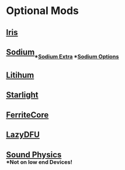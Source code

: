 # **Optional Mods**

## [Iris](https://cdn.modrinth.com/data/YL57xq9U/versions/py8Wa69O/iris-mc1.19.3-1.4.6.jar)
## [Sodium](https://cdn.modrinth.com/data/AANobbMI/versions/Nr39FOaS/sodium-fabric-mc1.19.3-0.4.6%2Bbuild.20.jar)<sub><sub>*[Sodium Extra](https://cdn.modrinth.com/data/PtjYWJkn/versions/r5w0P2Aa/sodium-extra-0.4.15%2Bmc1.19.3-build.86.jar) *[Sodium Options](https://cdn.modrinth.com/data/Bh37bMuy/versions/hkSQ9RqT/reeses_sodium_options-1.4.9%2Bmc1.19.2-build.67.jar)</sup></sub>
## [Litihum](https://cdn.modrinth.com/data/gvQqBUqZ/versions/XS6vJwop/lithium-fabric-mc1.19.3-0.10.4.jar)
## [Starlight](https://cdn.modrinth.com/data/H8CaAYZC/versions/1.1.1%2B1.19/starlight-1.1.1%2Bfabric.ae22326.jar)
## [FerriteCore](https://cdn.modrinth.com/data/uXXizFIs/versions/GHcKib6J/ferritecore-5.1.0-fabric.jar)
## [LazyDFU](https://cdn.modrinth.com/data/hvFnDODi/versions/0.1.3/lazydfu-0.1.3.jar)


## [Sound Physics](https://cdn.modrinth.com/data/qyVF9oeo/versions/vugO7mNF/soundphysics-fabric-1.19.3-1.1.0.jar)</br><sub><sup>*Not on low end Devices!</sub></sup>
